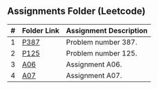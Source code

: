 ##  Assignments Folder (Leetcode)

|   #   | Folder Link | Assignment Description |
| :---: | ----------- | ---------------------- |
|  1    | [P387](https://github.com/Sudhir0228/4883-Programming_Techniques_Ray/tree/main/Assignments/Leetcode/P387)| Problem number 387. |
|  2    | [P125](https://github.com/Sudhir0228/4883-Programming_Techniques_Ray/tree/main/Assignments/Leetcode/P125)| Problem number 125. |
|  3    | [A06](https://github.com/Sudhir0228/4883-Programming_Techniques_Ray/tree/main/Assignments/Leetcode/A06)| Assignment A06. |
|  4    | [A07](https://github.com/Sudhir0228/4883-Programming_Techniques_Ray/tree/main/Assignments/Leetcode/A07)| Assignment A07. |






